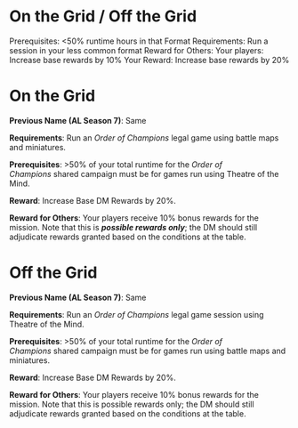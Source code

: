 # On the Grid / Off the Grid

Prerequisites: <50% runtime hours in that Format
Requirements: Run a session in your less common format
Reward for Others: Your players: Increase base rewards by 10%
Your Reward: Increase base rewards by 20%

# On the Grid

**Previous Name (AL Season 7)**: Same

**Requirements**: Run an *Order of Champions* legal game using battle maps and miniatures.

**Prerequisites**: >50% of your total runtime for the *Order of Champions* shared campaign must be for games run using Theatre of the Mind.

**Reward**: Increase Base DM Rewards by 20%.

**Reward for Others**: Your players receive 10% bonus rewards for the mission. Note that this is ***possible rewards only***; the DM should still adjudicate rewards granted based on the conditions at the table.

# Off the Grid

**Previous Name (AL Season 7)**: Same

**Requirements**: Run an *Order of Champions* legal game session using Theatre of the Mind.

**Prerequisites**: >50% of your total runtime for the *Order of Champions* shared campaign must be for games run using battle maps and miniatures.

**Reward**: Increase Base DM Rewards by 20%.

**Reward for Others**: Your players receive 10% bonus rewards for the mission. Note that this is possible rewards only; the DM should still adjudicate rewards granted based on the conditions at the table.